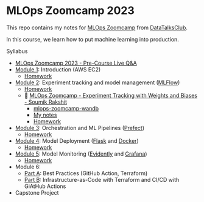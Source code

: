# MLOps Zoomcamp 2023

This repo contains my notes for [MLOps Zoomcamp](https://github.com/DataTalksClub/mlops-zoomcamp)
from [DataTalksClub](https://datatalks.club/).

In this course, we learn how to put machine learning into production.

Syllabus

* [MLOps Zoomcamp 2023 - Pre-Course Live Q&A](https://www.youtube.com/watch?v=o34Q_61iA4Y)
* [Module 1](module1.md): Introduction (AWS EC2)
    * [Homework](notebooks/homework-1.ipynb)
* [Module 2](module2.md): Experiment tracking and model management ([MLFlow](https://mlflow.org/))
    * [Homework](notebooks/homework-2/)
    * :movie_camera: [MLOps Zoomcamp - Experiment Tracking with Weights and Biases - Soumik Rakshit](https://www.youtube.com/watch?v=yNyqFMwEyL4)
        * [mlops-zoomcamp-wandb](https://github.com/soumik12345/mlops-zoomcamp-wandb)
        * [My notes](wandb.md)
        * [Homework](notebooks/homework-wandb/)
* [Module 3](module3.md): Orchestration and ML Pipelines ([Prefect](https://www.prefect.io/))
    * [Homework](notebooks/homework-3/)
* [Module 4](module4.md): Model Deployment ([Flask](https://flask.palletsprojects.com/) and [Docker](https://www.docker.com/))
    * [Homework](notebooks/homework-4/)
* [Module 5](module5.md): Model Monitoring ([Evidently](https://www.evidentlyai.com/) and [Grafana](https://grafana.com/))
    * [Homework](notebooks/homework-5/)
* Module 6: 
    * [Part A](module6a.md): Best Practices (GitHub Action, Terraform)
    * [Part B](module6b.md): Infrastructure-as-Code with Terraform and CI/CD with GiAtHub Actions
* Capstone Project
